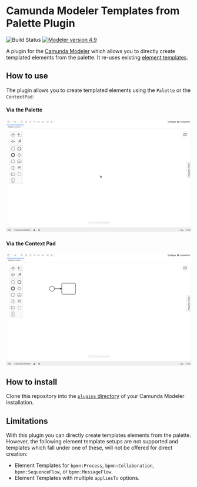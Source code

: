 # Camunda Modeler Templates from Palette Plugin

![Build Status](https://github.com/MaxTru/camunda-modeler-templates-from-palette-plugin/actions/workflows/test.yml/badge.svg) [![Modeler version 4.9](https://img.shields.io/badge/Camunda%20Modeler-4.9+-blue.svg)](https://github.com/camunda/camunda-modeler)

A plugin for the [Camunda Modeler](https://github.com/camunda/camunda-modeler)
which allows you to directly create templated elements from the palette. It re-uses
existing [element templates](https://github.com/camunda/camunda-modeler/tree/develop/docs/element-templates).

## How to use

The plugin allows you to create templated elements using the `Palette` or the
`ContextPad`:

#### Via the Palette

![Palette Demo](resources/demo1.gif)

#### Via the Context Pad

![ContextPad Demo](resources/demo2.gif)

## How to install

Clone this repository into the [`plugins` directory](https://github.com/camunda/camunda-modeler/tree/develop/docs/plugins)
of your Camunda Modeler installation.

## Limitations

With this plugin you can directly create templates elements from the palette. However,
the following element template setups are not supported and templates which fall
under one of these, will not be offered for direct creation:

* Element Templates for `bpmn:Process`, `bpmn:Collaboration`, `bpmn:SequenceFlow`, or
  `bpmn:MessageFlow`.
* Element Templates with multiple `appliesTo` options.
